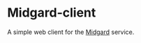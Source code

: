 # Midgard-client

A simple web client for the [Midgard](https://github.com/jsurkont/midgard)
service.
